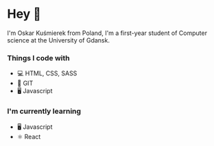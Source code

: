 # Hey 👋

I'm Oskar Kuśmierek from Poland, I'm a first-year student of Computer science at the University of Gdansk.

### Things I code with

- 💻 HTML, CSS, SASS
- 🌳 GIT
- 🖥 Javascript

### I'm currently learning

- 🖥 Javascript
- ⚛ React
